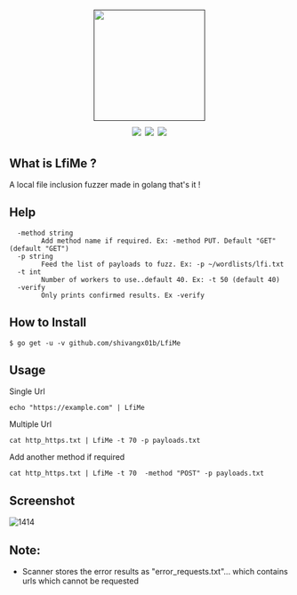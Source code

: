 <h1 align="center">
  <br>
  <a href=""><img src="https://github.com/Shivangx01b/LfiMe/blob/main/logo.png" alt="" width="200px;"></a>
  <br>
  <img src="https://img.shields.io/github/languages/top/Shivangx01b/CorsMe?style=flat-square">
  <a href="https://goreportcard.com/report/github.com/Shivangx01b/CorsMe"><img src="https://goreportcard.com/badge/github.com/Shivangx01b/CorsMe"></a>
  <a href="https://twitter.com/intent/follow?screen_name=shivangx01b"><img src="https://img.shields.io/twitter/follow/shivangx01b?style=flat-square"></a>
</h1>

## What is LfiMe ?
A local file inclusion fuzzer made in golang that's it !

## Help
```
  -method string
        Add method name if required. Ex: -method PUT. Default "GET" (default "GET")
  -p string
        Feed the list of payloads to fuzz. Ex: -p ~/wordlists/lfi.txt
  -t int
        Number of workers to use..default 40. Ex: -t 50 (default 40)
  -verify
        Only prints confirmed results. Ex -verify
```

## How to Install

```
$ go get -u -v github.com/shivangx01b/LfiMe
```
## Usage

Single Url
```plain
echo "https://example.com" | LfiMe
```
Multiple Url
```plain
cat http_https.txt | LfiMe -t 70 -p payloads.txt
```
Add another method if required
```plain
cat http_https.txt | LfiMe -t 70  -method "POST" -p payloads.txt
```

## Screenshot
![1414](https://github.com/Shivangx01b/CorsMe/blob/master/static/action.png)

## Note:

- Scanner stores the error results as "error_requests.txt"... which contains urls which cannot be requested


